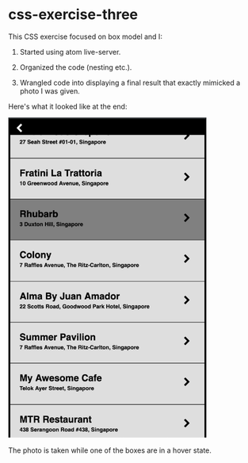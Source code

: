 # css-exercise-three

This CSS exercise focused on box model and I:

1) Started using atom live-server.

2) Organized the code (nesting etc.).

3) Wrangled code into displaying a final result that exactly mimicked a photo I was given.

Here's what it looked like at the end:


<img style="max-width:400px;" alt="screenshot of hover state" src=images/hover_state.png>

The photo is taken while one of the boxes are in a hover state.

